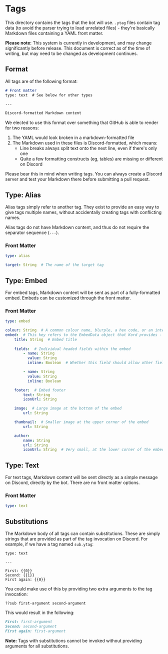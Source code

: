# Tags

This directory contains the tags that the bot will use. `.ytag` files contain tag data (to avoid the parser trying
to load unrelated files) - they're basically Markdown files containing a YAML front matter.

**Please note:** This system is currently in development, and may change significantly before release. This document
is correct as of the time of writing, but may need to be changed as development continues.

## Format

All tags are of the following format:

```markdown
# Front matter
type: text  # See below for other types

---

Discord-formatted Markdown content
```

We elected to use this format over something that GitHub is able to render for two reasons:

1. The YAML would look broken in a markdown-formatted file
2. The Markdown used in these files is Discord-formatted, which means:
    * Line breaks always split text onto the next line, even if there's only one
    * Quite a few formatting constructs (eg, tables) are missing or different on Discord

Please bear this in mind when writing tags. You can always create a Discord server and test your Markdown there before
submitting a pull request.

## Type: Alias

Alias tags simply refer to another tag. They exist to provide an easy way to give tags multiple names, without
accidentally creating tags with conflicting names.

Alias tags do not have Markdown content, and thus do not require the separator sequence (`---`).

### Front Matter

```yaml
type: alias

target: String  # The name of the target tag
```

## Type: Embed

For embed tags, Markdown content will be sent as part of a fully-formatted embed. Embeds can be customized
through the front matter.

### Front Matter

```yaml
type: embed

colour: String  # A common colour name, blurple, a hex code, or an integer representing an RGB colour - this overwrites the embed color field
embed:  # This key refers to the EmbedData object that Kord provides - some common fields are provided below.
    title: String  # Embed title
    
    fields:  # Individual headed fields within the embed
        - name: String
          value: String
          inline: Boolean  # Whether this field should allow other fields to be positioned next to it

        - name: String
          value: String
          inline: Boolean

    footer:  # Embed footer
        text: String
        iconUrl: String

    image:  # Large image at the bottom of the embed
        url: String

    thumbnail:  # Smaller image at the upper corner of the embed
        url: String

    author:
        name: String
        url: String
        iconUrl: String  # Very small, at the lower corner of the embed
```

## Type: Text

For text tags, Markdown content will be sent directly as a simple message on Discord, directly by the bot. There are no
front matter options.

### Front Matter

```yaml
type: text
```

## Substitutions

The Markdown body of all tags can contain substitutions. These are simply strings that are provided as part of the tag
invocation on Discord. For example, if we have a tag named `sub.ytag`:

```
type: text

---

First: {{0}}
Second: {{1}}
First again: {{0}}
```

You could make use of this by providing two extra arguments to the tag invocation:

```
??sub first-argument second-argument
```

This would result in the following:

```md
First: first-argument
Second: second-argument
First again: first-argument
```

**Note:** Tags with substitutions cannot be invoked without providing arguments for all substitutions.
